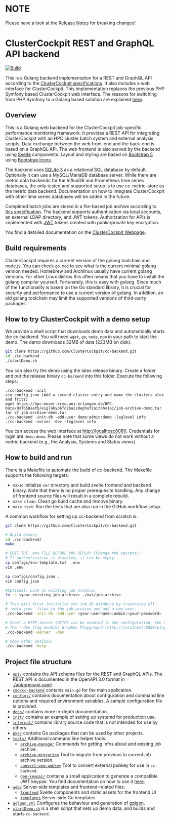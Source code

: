 # NOTE

Please have a look at the [Release
Notes](https://github.com/ClusterCockpit/cc-backend/blob/master/ReleaseNotes.md)
for breaking changes!

# ClusterCockpit REST and GraphQL API backend

[![Build](https://github.com/ClusterCockpit/cc-backend/actions/workflows/test.yml/badge.svg)](https://github.com/ClusterCockpit/cc-backend/actions/workflows/test.yml)

This is a Golang backend implementation for a REST and GraphQL API according to
the [ClusterCockpit
specifications](https://github.com/ClusterCockpit/cc-specifications). It also
includes a web interface for ClusterCockpit. This implementation replaces the
previous PHP Symfony based ClusterCockpit web interface. The reasons for
switching from PHP Symfony to a Golang based solution are explained
[here](https://github.com/ClusterCockpit/ClusterCockpit/wiki/Why-we-switched-from-PHP-Symfony-to-a-Golang-based-solution).

## Overview

This is a Golang web backend for the ClusterCockpit job-specific performance
monitoring framework. It provides a REST API for integrating ClusterCockpit with
an HPC cluster batch system and external analysis scripts. Data exchange between
the web front-end and the back-end is based on a GraphQL API. The web frontend
is also served by the backend using [Svelte](https://svelte.dev/) components.
Layout and styling are based on [Bootstrap 5](https://getbootstrap.com/) using
[Bootstrap Icons](https://icons.getbootstrap.com/).

The backend uses [SQLite 3](https://sqlite.org/) as a relational SQL database by
default. Optionally it can use a MySQL/MariaDB database server. While there are
metric data  backends for the InfluxDB and Prometheus time series databases, the
only tested and supported setup is to use cc-metric-store as the metric data
backend. Documentation on how to integrate ClusterCockpit with other time series
databases will be added in the future.

Completed batch jobs are stored in a file-based job archive according to
[this specification](https://github.com/ClusterCockpit/cc-specifications/tree/master/job-archive).
The backend supports authentication via local accounts, an external LDAP
directory, and JWT tokens. Authorization for APIs is implemented with
[JWT](https://jwt.io/) tokens created with public/private key encryption.

You find a detailed documentation on the [ClusterCockpit
Webpage](https://clustercockpit.org).

## Build requirements

ClusterCockpit requires a current version of the golang toolchain and node.js.
You can check `go.mod` to see what is the current minimal golang version needed.
Homebrew and Archlinux usually have current golang versions. For other Linux
distros this often means that you have to install the golang compiler yourself.
Fortunately, this is easy with golang. Since much of the functionality is based
on the Go standard library, it is crucial for security and performance to use a
current version of golang. In addition, an old golang toolchain may limit the supported
versions of third-party packages.

## How to try ClusterCockpit with a demo setup

We provide a shell script that downloads demo data and automatically starts the
cc-backend. You will need `wget`, `go`, `node`, `npm` in your path to
start the demo. The demo downloads 32MB of data (223MB on disk).

```sh
git clone https://github.com/ClusterCockpit/cc-backend.git
cd ./cc-backend
./startDemo.sh
```

You can also try the demo using the lates release binary.
Create a folder and put the release binary `cc-backend` into this folder.
Execute the following steps:

``` shell
./cc-backend -init
vim config.json (Add a second cluster entry and name the clusters alex and fritz)
wget https://hpc-mover.rrze.uni-erlangen.de/HPC-Data/0x7b58aefb/eig7ahyo6fo2bais0ephuf2aitohv1ai/job-archive-demo.tar
tar xf job-archive-demo.tar
./cc-backend -init-db -add-user demo:admin:demo -loglevel info
./cc-backend -server -dev -loglevel info
```

You can access the web interface at [http://localhost:8080](http://localhost:8080).
Credentials for login are `demo:demo`.
Please note that some views do not work without a metric backend (e.g., the
Analysis, Systems and Status views).

## How to build and run

There is a Makefile to automate the build of cc-backend. The Makefile supports
the following targets:

* `make`: Initialize `var` directory and build svelte frontend and backend binary. Note that there is no proper prerequesite handling. Any change of frontend source files will result in a complete rebuild.
* `make clean`: Clean go build cache and remove binary.
* `make test`: Run the tests that are also run in the GitHub workflow setup.

A common workflow for setting up cc-backend from scratch is:

```sh
git clone https://github.com/ClusterCockpit/cc-backend.git

# Build binary
cd ./cc-backend/
make

# EDIT THE .env FILE BEFORE YOU DEPLOY (Change the secrets)!
# If authentication is disabled, it can be empty.
cp configs/env-template.txt  .env
vim .env

cp configs/config.json .
vim config.json

#Optional: Link an existing job archive:
ln -s <your-existing-job-archive> ./var/job-archive

# This will first initialize the job.db database by traversing all
# `meta.json` files in the job-archive and add a new user.
./cc-backend -init-db -add-user <your-username>:admin:<your-password>

# Start a HTTP server (HTTPS can be enabled in the configuration, the default port is 8080).
# The --dev flag enables GraphQL Playground (http://localhost:8080/playground) and Swagger UI (http://localhost:8080/swagger).
./cc-backend -server  -dev

# Show other options:
./cc-backend -help
```

## Project file structure

* [`api/`](https://github.com/ClusterCockpit/cc-backend/tree/master/api)
contains the API schema files for the REST and GraphQL APIs. The REST API is
documented in the OpenAPI 3.0 format in
[./api/openapi.yaml](./api/openapi.yaml).
* [`cmd/cc-backend`](https://github.com/ClusterCockpit/cc-backend/tree/master/cmd/cc-backend)
contains `main.go` for the main application.
* [`configs/`](https://github.com/ClusterCockpit/cc-backend/tree/master/configs)
contains documentation about configuration and command line options and required
environment variables. A sample configuration file is provided.
* [`docs/`](https://github.com/ClusterCockpit/cc-backend/tree/master/docs)
contains more in-depth documentation.
* [`init/`](https://github.com/ClusterCockpit/cc-backend/tree/master/init)
contains an example of setting up systemd for production use.
* [`internal/`](https://github.com/ClusterCockpit/cc-backend/tree/master/internal)
contains library source code that is not intended for use by others.
* [`pkg/`](https://github.com/ClusterCockpit/cc-backend/tree/master/pkg)
contains Go packages that can be used by other projects.
* [`tools/`](https://github.com/ClusterCockpit/cc-backend/tree/master/tools)
Additional command line helper tools.
  * [`archive-manager`](https://github.com/ClusterCockpit/cc-backend/tree/master/tools/archive-manager)
  Commands for getting infos about and existing job archive.
  * [`archive-migration`](https://github.com/ClusterCockpit/cc-backend/tree/master/tools/archive-migration)
  Tool to migrate from previous to current job archive version.
  * [`convert-pem-pubkey`](https://github.com/ClusterCockpit/cc-backend/tree/master/tools/convert-pem-pubkey)
  Tool to convert external pubkey for use in `cc-backend`.
  * [`gen-keypair`](https://github.com/ClusterCockpit/cc-backend/tree/master/tools/gen-keypair)
  contains a small application to generate a compatible JWT keypair. You find
  documentation on how to use it
  [here](https://github.com/ClusterCockpit/cc-backend/blob/master/docs/JWT-Handling.md).
* [`web/`](https://github.com/ClusterCockpit/cc-backend/tree/master/web)
Server-side templates and frontend-related files:
  * [`frontend`](https://github.com/ClusterCockpit/cc-backend/tree/master/web/frontend)
  Svelte components and static assets for the frontend UI
  * [`templates`](https://github.com/ClusterCockpit/cc-backend/tree/master/web/templates)
  Server-side Go templates
* [`gqlgen.yml`](https://github.com/ClusterCockpit/cc-backend/blob/master/gqlgen.yml)
Configures the behaviour and generation of
[gqlgen](https://github.com/99designs/gqlgen).
* [`startDemo.sh`](https://github.com/ClusterCockpit/cc-backend/blob/master/startDemo.sh)
is a shell script that sets up demo data, and builds and starts `cc-backend`.
